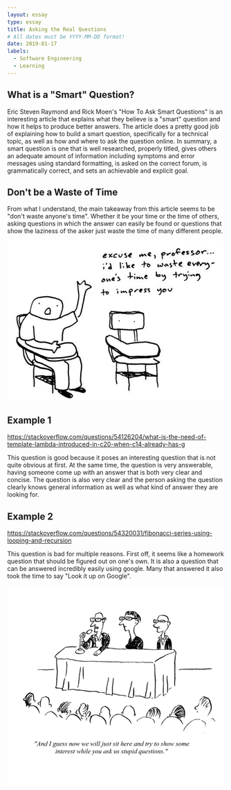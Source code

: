 ```yaml
---
layout: essay
type: essay
title: Asking the Real Questions
# All dates must be YYYY-MM-DD format!
date: 2019-01-17
labels:
  - Software Engineering
  - Learning
---
```


## What is a "Smart" Question?
Eric Steven Raymond and Rick Moen's "How To Ask Smart Questions" is an interesting article that explains what they believe is a "smart" question and how it helps to produce better answers. The article does a pretty good job of explaining how to build a smart question, specifically for a technical topic, as well as how and where to ask the question online. In summary, a smart question is one that is well researched, properly titled, gives others an adequate amount of information including symptoms and error messages using standard formatting, is asked on the correct forum, is grammatically correct, and sets an achievable and explicit goal.



## Don't be a Waste of Time
From what I understand, the main takeaway from this article seems to be "don't waste anyone's time". Whether it be your time or the time of others, asking questions in which the answer can easily be found or questions that show the laziness of the asker just waste the time of many different people.

<img class="ui tiny left circular floated image" src="../images/timewaste.jpg">


## Example 1
https://stackoverflow.com/questions/54126204/what-is-the-need-of-template-lambda-introduced-in-c20-when-c14-already-has-g

This question is good because it poses an interesting question that is not quite obvious at first. At the same time, the question is very answerable, having someone come up with an answer that is both very clear and concise. The question is also very clear and the person asking the question clearly knows general information as well as what kind of answer they are looking for.


## Example 2
https://stackoverflow.com/questions/54320031/fibonacci-series-using-looping-and-recursion

This question is bad for multiple reasons. First off, it seems like a homework question that should be figured out on one's own. It is also a question that can be answered incredibly easily using google. Many that answered it also took the time to say "Look it up on Google".

<img class="ui tiny left circular floated image" src="../images/stupidquestions.jpg">

